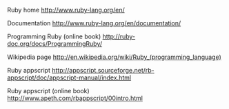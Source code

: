 
Ruby home <http://www.ruby-lang.org/en/>

Documentation <http://www.ruby-lang.org/en/documentation/>

Programming Ruby (online book) <http://ruby-doc.org/docs/ProgrammingRuby/>

Wikipedia page <http://en.wikipedia.org/wiki/Ruby_(programming_language)>

Ruby appscript <http://appscript.sourceforge.net/rb-appscript/doc/appscript-manual/index.html>

Ruby appscript (online book) <http://www.apeth.com/rbappscript/00intro.html>

